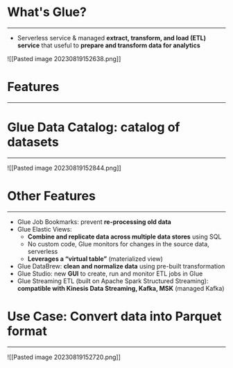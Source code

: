 # What's Glue?
---

* Serverless service & managed **extract, transform, and load (ETL) service** that  useful to **prepare and transform data for analytics**

![[Pasted image 20230819152638.png]]

# Features
---

# Glue Data Catalog: catalog of datasets
---

![[Pasted image 20230819152844.png]]

# Other Features
---

* Glue Job Bookmarks: prevent **re-processing old data**
* Glue Elastic Views:
	* **Combine and replicate data across multiple data stores** using SQL 
	* No custom code, Glue monitors for changes in the source data, serverless
	* **Leverages a “virtual table”** (materialized view)
* Glue DataBrew: **clean and normalize data** using pre-built transformation
* Glue Studio: new **GUI** to create, run and monitor ETL jobs in Glue
* Glue Streaming ETL (built on Apache Spark Structured Streaming): **compatible with Kinesis Data Streaming, Kafka, MSK** (managed Kafka)
# Use Case: Convert data into Parquet format
---

![[Pasted image 20230819152720.png]]
